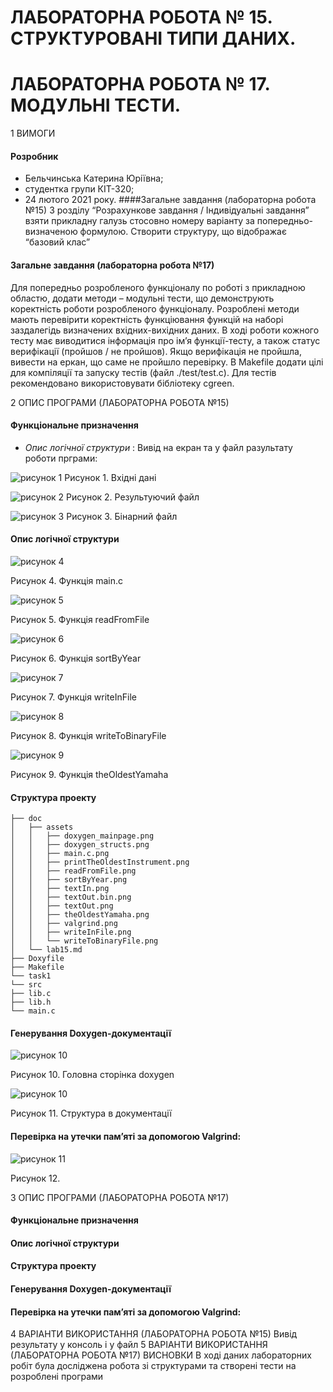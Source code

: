 # ЛАБОРАТОРНА РОБОТА № 15. СТРУКТУРОВАНІ ТИПИ ДАНИХ.
# ЛАБОРАТОРНА РОБОТА № 17. МОДУЛЬНІ ТЕСТИ.

1 ВИМОГИ
#### Розробник 
* Бельчинська Катерина Юріївна;
* студентка групи КІТ-320;
* 24 лютого 2021 року. 
####Загальне завдання (лабораторна робота №15)
  З розділу “Розрахункове завдання / Індивідуальні завдання” взяти прикладну галузь стосовно номеру варіанту за попередньо-визначеною формулою. Створити структуру, що відображає “базовий клас”
#### Загальне завдання (лабораторна робота №17)
  Для попередньо розробленого функціоналу по роботі з прикладною областю, додати методи – модульні тести, що демонструють коректність роботи розробленого функціоналу. Розроблені методи мають перевірити коректність функціювання функцій на наборі заздалегідь визначених вхідних-вихідних даних. В ході роботи кожного тесту має виводитися інформація про ім’я функції-тесту, а також статус верифікації (пройшов / не пройшов). Якщо верифікація не пройшла, вивести на еркан, що саме не пройшло перевірку. В Makefile додати цілі для компіляції та запуску тестів (файл ./test/test.c). Для тестів рекомендовано використовувати бібліотеку cgreen.

2 ОПИС ПРОГРАМИ (ЛАБОРАТОРНА РОБОТА №15)
#### Функціональне призначення
* *Опис логічної структури* :
  Вивід на екран та у файл разультату роботи прграми:


![рисунок 1](assets/textIn.png)
Рисунок 1. Вхідні дані

![рисунок 2](assets/textOut.png)
Рисунок 2. Результуючий файл

![рисунок 3](assets/textOut.bin.png)
Рисунок 3. Бінарний файл


#### Опис логічної структури

![рисунок 4](assets/main.c.png)

Рисунок 4. Функція main.c

![рисунок 5](assets/readFromFile.png)

Рисунок 5. Функція readFromFile

![рисунок 6](assets/sortByYear.png)

Рисунок 6. Функція sortByYear

![рисунок 7](assets/writeInFile.png)

Рисунок 7. Функція writeInFile

![рисунок 8](assets/writeToBinaryFile.png)

Рисунок 8. Функція writeToBinaryFile

![рисунок 9](assets/theOldestYamaha.png)

Рисунок 9. Функція theOldestYamaha

#### Структура проекту

```.
├── doc
│   ├── assets
│   │   ├── doxygen_mainpage.png
│   │   ├── doxygen_structs.png
│   │   ├── main.c.png
│   │   ├── printTheOldestInstrument.png
│   │   ├── readFromFile.png
│   │   ├── sortByYear.png
│   │   ├── textIn.png
│   │   ├── textOut.bin.png
│   │   ├── textOut.png
│   │   ├── theOldestYamaha.png
│   │   ├── valgrind.png
│   │   ├── writeInFile.png
│   │   └── writeToBinaryFile.png
│   └── lab15.md
├── Doxyfile
├── Makefile
└── task1
└── src
├── lib.c
├── lib.h
└── main.c

```
#### Генерування Doxygen-документації

![рисунок 10](assets/doxygen_mainpage.png)

Рисунок 10. Головна сторінка doxygen

![рисунок 10](assets/doxygen_structs.png)

Рисунок 11. Структура в документації
#### Перевірка на утечки памʼяті за допомогою Valgrind:

![рисунок 11](assets/valgrind.png)

Рисунок 12.

3 ОПИС ПРОГРАМИ (ЛАБОРАТОРНА РОБОТА №17)
#### Функціональне призначення
#### Опис логічної структури
#### Структура проекту
#### Генерування Doxygen-документації
#### Перевірка на утечки памʼяті за допомогою Valgrind:

4 ВАРІАНТИ ВИКОРИСТАННЯ (ЛАБОРАТОРНА РОБОТА №15)
Вивід результату у консоль і у файл
5 ВАРІАНТИ ВИКОРИСТАННЯ (ЛАБОРАТОРНА РОБОТА №17)
ВИСНОВКИ
В ході даних лабораторних робіт була досліджена робота зі структурами та створені тести на розроблені програми
